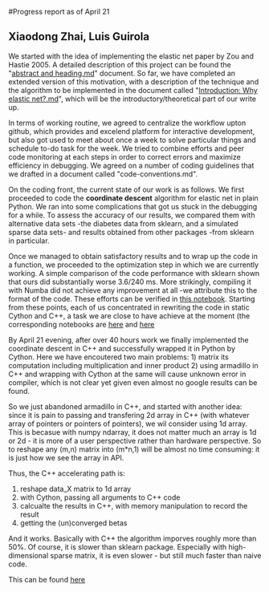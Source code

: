 #Progress report as of April 21
## Xiaodong Zhai, Luis Guirola


We started with the idea of implementing the elastic net paper by Zou and Hastie 2005. A detailed description of this project can be found the "[abstract and heading.md](https://github.com/lguirola/sta663-Final-Project/blob/master/Abstract%20and%20headings.md)" document. So far, we have completed an extended version of this motivation, with a description of the technique and the algorithm to be implemented in the document called "[Introduction: Why elastic net?.md](https://github.com/lguirola/sta663-Final-Project/blob/master/Introduction:%20Why%20elastic%20net%3F.md)", which will be the introductory/theoretical part of our write up. 

In terms of working routine, we agreed to centralize the workflow upton github, which provides and excelend platform for interactive development, but also got used to meet about once a week to solve particular things and schedule to-do task for the week. We tried to combine efforts and peer code monitoring at each steps in order to correct errors and maximize efficiency in debugging. We agreed on a number of coding guidelines that we drafted in a document called "code-conventions.md". 

On the coding front, the current state of our work is as follows. We first proceeded to code the __coordinate descent__ algorithm for elastic net in plain Python. We ran into some complications that got us stuck in the debugging for a while. To assess the accuracy of our results, we compared them with alternative data sets -the diabetes data from  sklearn, and a simulated sparse data sets- and results obtained from other packages -from sklearn in particular. 

Once we managed to obtain satisfactory results and to wrap up the code in a function, we proceeded to the optimization step in which we are currently working. A simple comparison of the code performance with sklearn shown that ours did substantially worse 3.6/240 ms. More strikingly, compiling it with Numba did not achieve any improvement at all -we attribute this to the format of the code. These efforts can be verified in [this notebook](https://github.com/lguirola/sta663-Final-Project/blob/master/elastic_net_function_wrapper.ipynb). Starting from these points, each of us concentrated in rewriting the code in static Cython and C++, a task we are close to have achieve at the moment (the corresponding notebooks are [here](https://github.com/cliburn/sta-663-2016/blob/master/projects/FinalProjectGuide.ipynb) and [here]()

By April 21 evening, after over 40 hours work we finally implemented the coordinate descent in C++ and successfully wrapped it in Python by Cython. Here we have encoutered two main problems: 1) matrix its computation including multiplication and inner product 2) using armadillo in C++ and wrapping with Cython at the same will cause unknown error in compiler, which is not clear yet given even almost no google results can be found.

So we just abandoned armadillo in C++, and started with another idea: since it is pain to passing and transfering 2d array in C++ (with whatever array of pointers or pointers of pointers), we wil consider using 1d array. This is becasue with numpy ndarray, it does not matter much an array is 1d or 2d - it is more of a user perspective rather than hardware perspective. So to reshape any (m,n) matrix into (m*n,1) will be almost no time consuming: it is just how we see the array in API.

Thus, the C++ accelerating path is:

1) reshape data_X matrix to 1d array
2) with Cython, passing all arguments to C++ code
3) calcualte the results in C++, with memory manipulation to record the result
4) getting the (un)converged betas

And it works. Basically with C++ the algorithm imporves roughly more than 50%. Of course, it is slower than sklearn package. Especially with high-dimensional sparse matrix, it is even slower - but still much faster than naive code.

This can be found [here](https://github.com/shldngzh/project-sta-663-final/blob/master/wrapping_cpp_final_with_profiling.ipynb)
